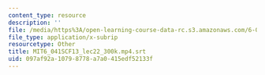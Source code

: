 ```yaml
---
content_type: resource
description: ''
file: /media/https%3A/open-learning-course-data-rc.s3.amazonaws.com/6-041sc-probabilistic-systems-analysis-and-applied-probability-fall-2013/097af92a10798778a7a0415edf52133f_MIT6_041SCF13_lec22_300k.mp4.srt
file_type: application/x-subrip
resourcetype: Other
title: MIT6_041SCF13_lec22_300k.mp4.srt
uid: 097af92a-1079-8778-a7a0-415edf52133f
---
```

